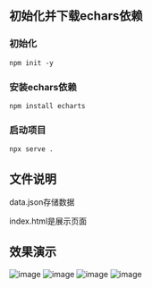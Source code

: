## 初始化并下载echars依赖

### 初始化

~~~
npm init -y
~~~

### 安装echars依赖

~~~
npm install echarts 
~~~

### 启动项目

~~~
npx serve .
~~~

## 



## 文件说明

data.json存储数据

index.html是展示页面

## 效果演示
![image](https://github.com/user-attachments/assets/b8121bbf-4375-45da-b881-5c54103f9a56)
![image](https://github.com/user-attachments/assets/283d4d6f-b12b-452f-868f-df001059495a)
![image](https://github.com/user-attachments/assets/696bc7e0-5735-495d-9ad0-0e849737b9f8)
![image](https://github.com/user-attachments/assets/7a7cc462-d668-45c7-a0a1-d6c9c876f016)

